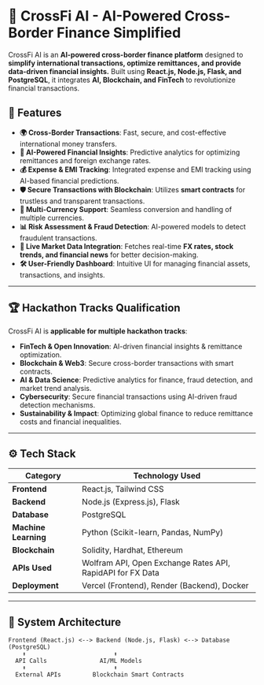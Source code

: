 # 🚀 CrossFi AI - AI-Powered Cross-Border Finance Simplified

CrossFi AI is an **AI-powered cross-border finance platform** designed to **simplify international transactions, optimize remittances, and provide data-driven financial insights.** Built using **React.js, Node.js, Flask, and PostgreSQL**, it integrates **AI, Blockchain, and FinTech** to revolutionize financial transactions.

## 🌟 Features

- **🌍 Cross-Border Transactions**: Fast, secure, and cost-effective international money transfers.
- **🤖 AI-Powered Financial Insights**: Predictive analytics for optimizing remittances and foreign exchange rates.
- **💰 Expense & EMI Tracking**: Integrated expense and EMI tracking using AI-based financial predictions.
- **🛡️ Secure Transactions with Blockchain**: Utilizes **smart contracts** for trustless and transparent transactions.
- **🔄 Multi-Currency Support**: Seamless conversion and handling of multiple currencies.
- **📊 Risk Assessment & Fraud Detection**: AI-powered models to detect fraudulent transactions.
- **📡 Live Market Data Integration**: Fetches real-time **FX rates, stock trends, and financial news** for better decision-making.
- **🛠️ User-Friendly Dashboard**: Intuitive UI for managing financial assets, transactions, and insights.

---

## 🏆 Hackathon Tracks Qualification  

CrossFi AI is **applicable for multiple hackathon tracks**:
- **FinTech & Open Innovation**: AI-driven financial insights & remittance optimization.
- **Blockchain & Web3**: Secure cross-border transactions with smart contracts.
- **AI & Data Science**: Predictive analytics for finance, fraud detection, and market trend analysis.
- **Cybersecurity**: Secure financial transactions using AI-driven fraud detection mechanisms.
- **Sustainability & Impact**: Optimizing global finance to reduce remittance costs and financial inequalities.

---

## ⚙️ Tech Stack

| **Category**    | **Technology Used** |
|----------------|--------------------|
| **Frontend**   | React.js, Tailwind CSS |
| **Backend**    | Node.js (Express.js), Flask |
| **Database**   | PostgreSQL |
| **Machine Learning** | Python (Scikit-learn, Pandas, NumPy) |
| **Blockchain** | Solidity, Hardhat, Ethereum |
| **APIs Used**  | Wolfram API, Open Exchange Rates API, RapidAPI for FX Data |
| **Deployment** | Vercel (Frontend), Render (Backend), Docker |

---

## 🎯 System Architecture

```plaintext
Frontend (React.js) <--> Backend (Node.js, Flask) <--> Database (PostgreSQL)
    ⬆️                         ⬆️
  API Calls               AI/ML Models
    ⬆️                         ⬆️
  External APIs         Blockchain Smart Contracts
